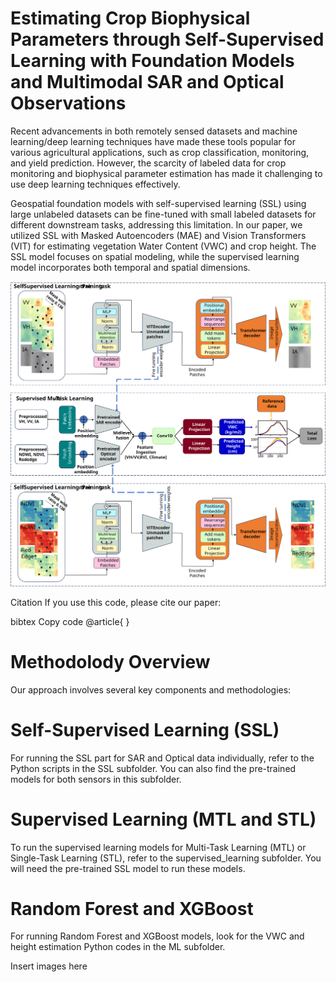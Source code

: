 # Estimating Crop Biophysical Parameters through Self-Supervised Learning with Foundation Models and Multimodal SAR and Optical Observations

Recent advancements in both remotely sensed datasets and machine learning/deep learning techniques have made these tools popular for various agricultural applications, such as crop classification, monitoring, and yield prediction. However, the scarcity of labeled data for crop monitoring and biophysical parameter estimation has made it challenging to use deep learning techniques effectively.

Geospatial foundation models with self-supervised learning (SSL) using large unlabeled datasets can be fine-tuned with small labeled datasets for different downstream tasks, addressing this limitation. In our paper, we utilized SSL with Masked Autoencoders (MAE) and Vision Transformers (VIT) for estimating vegetation Water Content (VWC) and crop height. The SSL model focuses on spatial modeling, while the supervised learning model incorporates both temporal and spatial dimensions.

![alt text](flowchart.svg "flowchart")

Citation
If you use this code, please cite our paper:

bibtex
Copy code
@article{
}


# Methodolody Overview



Our approach involves several key components and methodologies:

# Self-Supervised Learning (SSL)
For running the SSL part for SAR and Optical data individually, refer to the Python scripts in the SSL subfolder. You can also find the pre-trained models for both sensors in this subfolder.

# Supervised Learning (MTL and STL)
To run the supervised learning models for Multi-Task Learning (MTL) or Single-Task Learning (STL), refer to the supervised_learning subfolder. You will need the pre-trained SSL model to run these models.

# Random Forest and XGBoost
For running Random Forest and XGBoost models, look for the VWC and height estimation Python codes in the ML subfolder.

Insert images here

